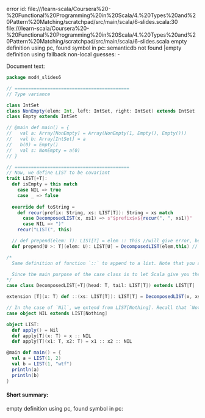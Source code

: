 error id: file://<WORKSPACE>/learn-scala/Coursera%20-%20Functional%20Programming%20in%20Scala/4.%20Types%20and%20Pattern%20Matching/scratchpad/src/main/scala/6-slides.scala:30
file://<WORKSPACE>/learn-scala/Coursera%20-%20Functional%20Programming%20in%20Scala/4.%20Types%20and%20Pattern%20Matching/scratchpad/src/main/scala/6-slides.scala
empty definition using pc, found symbol in pc: 
semanticdb not found
|empty definition using fallback
non-local guesses:
	 -

Document text:

```scala
package mod4_slides6

// ==========================================
// Type variance

class IntSet
class NonEmpty(elem: Int, left: IntSet, right: IntSet) extends IntSet
class Empty extends IntSet

// @main def main() = {
//   val a: Array[NonEmpty] = Array(NonEmpty(1, Empty(), Empty()))
//   val b: Array[IntSet] = a
//   b(0) = Empty()
//   val s: NonEmpty = a(0)
// }

// ==========================================
// Now, we define LIST to be covariant
trait LIST[+T]:
  def isEmpty = this match
    case NIL => true
    case _ => false
  
  override def toString =
    def recur(prefix: String, xs: LIST[T]): String = xs match
      case DecomposedLIST(x, xs1) => s"$prefix$x${recur(", ", xs1)}"
      case NIL => ")"
    recur("LIST(", this)

  // def prepend(elem: T): LIST[T] = elem :: this //will give error, because elem: T should be contravariant
  def prepend[U >: T](elem: U): LIST[U] = DecomposedLIST(elem,this) // or elem :: this

/* 
  Same definition of function `::` to append to a list. Note that you are unable to define the case class as `::` (though that's what it says in the notes). Why? Because in Scala, namespace for types and methods is shared (wtf?). So the compiler considers this a conflict if you have an extension called `::` and a type called `::`.

  Since the main purpose of the case class is to let Scala give you the boilerplate `unapply` functionality to decompose a list into `head` and `tail`, we can simply rename it to something more informative than `::`. 
*/
case class DecomposedLIST[+T](head: T, tail: LIST[T]) extends LIST[T]

extension [T](x: T) def ::(xs: LIST[T]): LIST[T] = DecomposedLIST(x, xs)

// In the case of `Nil`, we extend from LIST[Nothing]. Recall that `Nothing` is a subclass of all other classes. So you can always append `LIST[Nothing]` into a list of any type `T` without breaking
case object NIL extends LIST[Nothing]

object LIST:
  def apply() = Nil
  def apply[T](x: T) = x :: NIL
  def apply[T](x1: T, x2: T) = x1 :: x2 :: NIL

@main def main() = {
  val a = LIST(1, 2)
  val b = LIST(1, "wtf")
  println(a)
  println(b)
}
```

#### Short summary: 

empty definition using pc, found symbol in pc: 